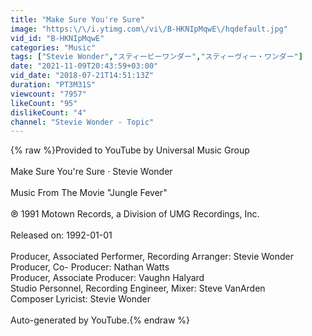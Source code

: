 ```yaml
---
title: "Make Sure You're Sure"
image: "https:\/\/i.ytimg.com\/vi\/B-HKNIpMqwE\/hqdefault.jpg"
vid_id: "B-HKNIpMqwE"
categories: "Music"
tags: ["Stevie Wonder","スティービーワンダー","スティーヴィー・ワンダー"]
date: "2021-11-09T20:43:59+03:00"
vid_date: "2018-07-21T14:51:13Z"
duration: "PT3M31S"
viewcount: "7957"
likeCount: "95"
dislikeCount: "4"
channel: "Stevie Wonder - Topic"
---
```

{% raw %}Provided to YouTube by Universal Music Group<br /><br />Make Sure You're Sure · Stevie Wonder<br /><br />Music From The Movie &quot;Jungle Fever&quot;<br /><br />℗ 1991 Motown Records, a Division of UMG Recordings, Inc.<br /><br />Released on: 1992-01-01<br /><br />Producer, Associated  Performer, Recording  Arranger: Stevie Wonder<br />Producer, Co- Producer: Nathan Watts<br />Producer, Associate  Producer: Vaughn Halyard<br />Studio  Personnel, Recording  Engineer, Mixer: Steve VanArden<br />Composer  Lyricist: Stevie Wonder<br /><br />Auto-generated by YouTube.{% endraw %}
